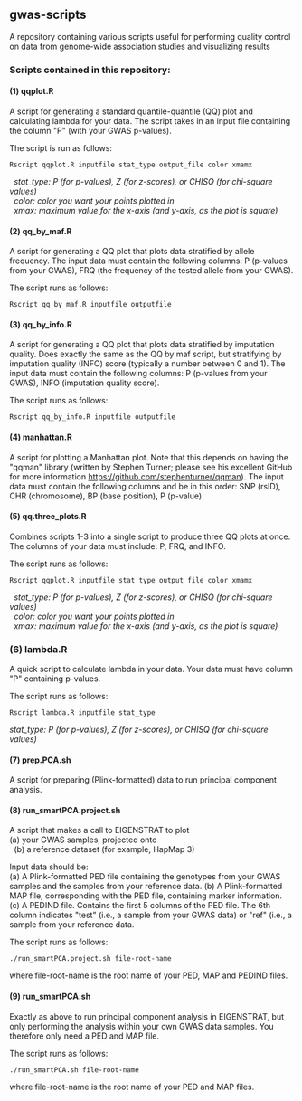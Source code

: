 ## gwas-scripts
A repository containing various scripts useful for performing quality control on data from genome-wide association studies and visualizing results

### Scripts contained in this repository:

#### (1) qqplot.R
A script for generating a standard quantile-quantile (QQ) plot and calculating lambda for your data. The script takes in an input file containing the column "P" (with your GWAS p-values). 

The script is run as follows:

```Rscript qqplot.R inputfile stat_type output_file color xmamx```  

   *stat_type: P (for p-values), Z (for z-scores), or CHISQ (for chi-square values)*  
   *color: color you want your points plotted in*  
   *xmax: maximum value for the x-axis (and y-axis, as the plot is square)*  
   
#### (2) qq_by_maf.R
A script for generating a QQ plot that plots data stratified by allele frequency. The input data must contain the following columns: P (p-values from your GWAS), FRQ (the frequency of the tested allele from your GWAS). 

The script runs as follows:

```Rscript qq_by_maf.R inputfile outputfile```

#### (3) qq_by_info.R
A script for generating a QQ plot that plots data stratified by imputation quality. Does exactly the same as the QQ by maf script, but stratifying by imputation quality (INFO) score (typically a number between 0 and 1). The input data must contain the following columns: P (p-values from your GWAS), INFO (imputation quality score).

The script runs as follows:

```Rscript qq_by_info.R inputfile outputfile```

#### (4) manhattan.R
A script for plotting a Manhattan plot. Note that this depends on having the "qqman" library (written by Stephen Turner; please see his excellent GitHub for more information https://github.com/stephenturner/qqman). The input data must contain the following columns and be in this order: SNP (rsID), CHR (chromosome), BP (base position), P (p-value)

#### (5) qq.three_plots.R
Combines scripts 1-3 into a single script to produce three QQ plots at once. The columns of your data must include: P, FRQ, and INFO.

The script runs as follows:

```Rscript qqplot.R inputfile stat_type output_file color xmamx```  

   *stat_type: P (for p-values), Z (for z-scores), or CHISQ (for chi-square values)*  
   *color: color you want your points plotted in*  
   *xmax: maximum value for the x-axis (and y-axis, as the plot is square)*  
   
### (6) lambda.R
A quick script to calculate lambda in your data. Your data must have column "P" containing p-values.

The script runs as follows:

```Rscript lambda.R inputfile stat_type```

   *stat_type: P (for p-values), Z (for z-scores), or CHISQ (for chi-square values)*
   
#### (7) prep.PCA.sh
A script for preparing (Plink-formatted) data to run principal component analysis.

#### (8) run_smartPCA.project.sh
A script that makes a call to EIGENSTRAT to plot  
   (a) your GWAS samples, projected onto  
   (b) a reference dataset (for example, HapMap 3)  
   
Input data should be:  
   (a) A Plink-formatted PED file containing the genotypes from your GWAS samples and the samples from your reference data.
   (b) A Plink-formatted MAP file, corresponding with the PED file, containing marker information.
   (c) A PEDIND file. Contains the first 5 columns of the PED file. The 6th column indicates "test" (i.e., a sample from your GWAS data) or "ref" (i.e., a sample from your reference data.

The script runs as follows:

```./run_smartPCA.project.sh file-root-name```

where file-root-name is the root name of your PED, MAP and PEDIND files.

#### (9) run_smartPCA.sh
Exactly as above to run principal component analysis in EIGENSTRAT, but only performing the analysis within your own GWAS data samples. You therefore only need a PED and MAP file.

The script runs as follows:

```./run_smartPCA.sh file-root-name```

where file-root-name is the root name of your PED and MAP files.


   
